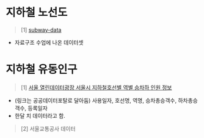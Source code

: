 #  지하철 노선도 
> [1] [subway-data](http://gangwon.github.io/subway-data/)
- 자료구조 수업에 나온 데이터셋


# 지하철 유동인구  
> [1] [서울 열린데이터광장 서울시 지하철호선별 역별 승차하 인원 정보](https://www.data.go.kr/data/15071921/fileData.do)

- (링크는 공공데이터포탈로 달아둠) 사용일자, 호선명, 역명, 승차총승객수, 하차총승객수, 등록일자  
- 한달 치 데이터라고 함.


> [2] 서울교통공사 데이터  
